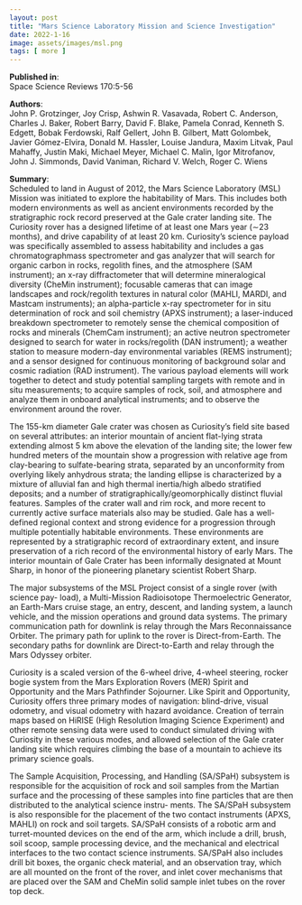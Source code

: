 ```yaml
---
layout: post
title: "Mars Science Laboratory Mission and Science Investigation"
date: 2022-1-16
image: assets/images/msl.png
tags: [ more ]
---
```


**Published in**:   
Space Science Reviews 170:5-56

**Authors**:   
John P. Grotzinger, Joy Crisp, Ashwin R. Vasavada, Robert C. Anderson, Charles J. Baker, Robert Barry, David F. Blake, Pamela Conrad, Kenneth S. Edgett, Bobak Ferdowski, Ralf Gellert, John B. Gilbert, Matt Golombek, Javier Gómez-Elvira, Donald M. Hassler, Louise Jandura, Maxim Litvak, Paul Mahaffy, Justin Maki, Michael Meyer, Michael C. Malin, Igor Mitrofanov, John J. Simmonds, David Vaniman, Richard V. Welch, Roger C. Wiens

**Summary**:   
Scheduled to land in August of 2012, the Mars Science Laboratory (MSL) Mission was initiated to explore the habitability of Mars. This includes both modern environments as well as ancient environments recorded by the stratigraphic rock record preserved at the Gale crater landing site. The Curiosity rover has a designed lifetime of at least one Mars year (∼23 months), and drive capability of at least 20 km. Curiosity’s science payload was specifically assembled to assess habitability and includes a gas chromatographmass spectrometer and gas analyzer that will search for organic carbon in rocks, regolith fines, and the atmosphere (SAM instrument); an x-ray diffractometer that will determine mineralogical diversity (CheMin instrument); focusable cameras that can image landscapes and rock/regolith textures in natural color (MAHLI, MARDI, and Mastcam instruments); an alpha-particle x-ray spectrometer for in situ determination of rock and soil chemistry (APXS instrument); a laser-induced breakdown spectrometer to remotely sense the chemical composition of rocks and minerals (ChemCam instrument); an active neutron spectrometer designed to search for water in rocks/regolith (DAN instrument); a weather station to measure modern-day environmental variables (REMS instrument); and a sensor designed for continuous monitoring of background solar and cosmic radiation (RAD instrument). The various payload elements will work together to detect and study potential sampling targets with remote and in situ measurements; to acquire samples of rock, soil, and atmosphere and analyze them in onboard analytical instruments; and to observe the environment around the rover.

The 155-km diameter Gale crater was chosen as Curiosity’s field site based on several attributes: an interior mountain of ancient flat-lying strata extending almost 5 km above the elevation of the landing site; the lower few hundred meters of the mountain show a progression with relative age from clay-bearing to sulfate-bearing strata, separated by an unconformity from overlying likely anhydrous strata; the landing ellipse is characterized by a mixture of alluvial fan and high thermal inertia/high albedo stratified deposits; and a number of stratigraphically/geomorphically distinct fluvial features. Samples of the crater wall and rim rock, and more recent to currently active surface materials also may be studied. Gale has a well-defined regional context and strong evidence for a progression through multiple potentially habitable environments. These environments are represented by a stratigraphic record of extraordinary extent, and insure preservation of a rich record of the environmental history of early Mars. The interior mountain of Gale Crater has been informally designated at Mount Sharp, in honor of the pioneering planetary scientist Robert Sharp.

The major subsystems of the MSL Project consist of a single rover (with science pay- load), a Multi-Mission Radioisotope Thermoelectric Generator, an Earth-Mars cruise stage, an entry, descent, and landing system, a launch vehicle, and the mission operations and ground data systems. The primary communication path for downlink is relay through the Mars Reconnaissance Orbiter. The primary path for uplink to the rover is Direct-from-Earth. The secondary paths for downlink are Direct-to-Earth and relay through the Mars Odyssey orbiter.

Curiosity is a scaled version of the 6-wheel drive, 4-wheel steering, rocker bogie system from the Mars Exploration Rovers (MER) Spirit and Opportunity and the Mars Pathfinder Sojourner. Like Spirit and Opportunity, Curiosity offers three primary modes of navigation: blind-drive, visual odometry, and visual odometry with hazard avoidance. Creation of terrain maps based on HiRISE (High Resolution Imaging Science Experiment) and other remote sensing data were used to conduct simulated driving with Curiosity in these various modes, and allowed selection of the Gale crater landing site which requires climbing the base of a mountain to achieve its primary science goals.

The Sample Acquisition, Processing, and Handling (SA/SPaH) subsystem is responsible for the acquisition of rock and soil samples from the Martian surface and the processing of these samples into fine particles that are then distributed to the analytical science instru- ments. The SA/SPaH subsystem is also responsible for the placement of the two contact instruments (APXS, MAHLI) on rock and soil targets. SA/SPaH consists of a robotic arm and turret-mounted devices on the end of the arm, which include a drill, brush, soil scoop, sample processing device, and the mechanical and electrical interfaces to the two contact science instruments. SA/SPaH also includes drill bit boxes, the organic check material, and an observation tray, which are all mounted on the front of the rover, and inlet cover mechanisms that are placed over the SAM and CheMin solid sample inlet tubes on the rover top deck.
